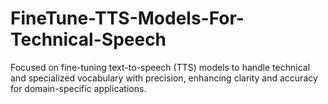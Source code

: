 # FineTune-TTS-Models-For-Technical-Speech
Focused on fine-tuning text-to-speech (TTS) models to handle technical and specialized vocabulary with precision, enhancing clarity and accuracy for domain-specific applications.
